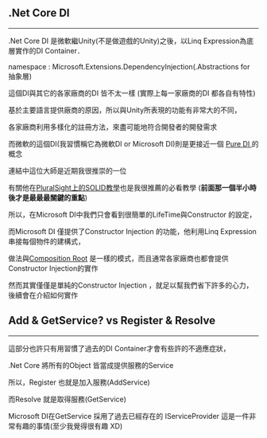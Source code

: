 ## .Net Core DI

---

.Net Core DI 是微軟繼Unity\(不是做遊戲的Unity\)之後，以Linq Expression為底層實作的DI Container．

namespace : Microsoft.Extensions.DependencyInjection\(.Abstractions for 抽象層\)

這個DI與其它的各家廠商的DI 皆不太一樣 \(實際上每一家廠商的DI 都各自有特性\)

基於主要語言提供廠商的原因，所以與Unity所表現的功能有非常大的不同，

各家廠商利用多樣化的註冊方法，來盡可能地符合開發者的開發需求

而微軟的這個DI\(我習慣稱它為微軟DI or Microsoft DI\)則是更接近一個 [Pure DI ](http://blog.ploeh.dk/2014/06/10/pure-di/)的概念

連結中這位大師是近期我很推崇的一位

有關他在[PluralSight上的SOLID教學](https://app.pluralsight.com/library/courses/encapsulation-solid/table-of-contents)也是我很推薦的必看教學 \(**前面那一個半小時後才是最最最關鍵的重點**\)

所以，在Microsoft DI中我們只會看到很簡單的LifeTime與Constructor 的設定，

而Microsoft DI 僅提供了Constructor Injection 的功能，他利用Linq Expression 串接每個物件的建構式，

做法與[Composition Root](http://blog.ploeh.dk/2011/07/28/CompositionRoot/) 是一樣的模式，而且通常各家廠商也都會提供Constructor Injection的實作

然而其實僅僅是單純的Constructor Injection ，就足以幫我們省下許多的心力，後續會在介紹如何實作

## Add & GetService? vs Register & Resolve

---

這部分也許只有用習慣了過去的DI Container才會有些許的不適應症狀，

.Net Core 將所有的Object 皆當成提供服務的Service

所以，Register 也就是加入服務\(AddService\)

而Resolve 就是取得服務\(GetService\)

Microsoft DI在GetService 採用了過去已經存在的 IServiceProvider 這是一件非常有趣的事情\(至少我覺得很有趣 XD\)

